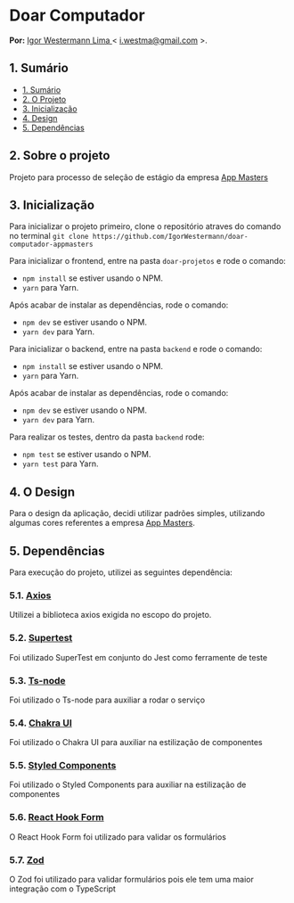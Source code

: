 # Doar Computador

**Por:** [Igor Westermann Lima ](https://github.com/IgorWestermann) < i.westma@gmail.com >. 

## 1. Sumário

- [1. Sumário](#1-sumário)
- [2. O Projeto](#2-sobre-o-projeto)
- [3. Inicialização](#3-inicialização)
- [4. Design](#4-o-design)
- [5. Dependências](#5-dependências)

## 2. Sobre o projeto
Projeto para processo de seleção de estágio da empresa [App Masters](https://appmasters.io/en/)


## 3. Inicialização

Para inicializar o projeto primeiro, clone o repositório atraves do comando no terminal 
`git clone https://github.com/IgorWestermann/doar-computador-appmasters`

Para inicializar o frontend, entre na pasta `doar-projetos` e rode o comando:
   - `npm install` se estiver usando o NPM.
   - `yarn` para Yarn.
   
Após acabar de instalar as dependências, rode o comando:
   - `npm dev` se estiver usando o NPM.
   - `yarn dev` para Yarn.

Para inicializar o backend, entre na pasta `backend` e rode o comando:
   - `npm install` se estiver usando o NPM.
   - `yarn` para Yarn.
   
Após acabar de instalar as dependências, rode o comando:
   - `npm dev` se estiver usando o NPM.
   - `yarn dev` para Yarn.

Para realizar os testes, dentro da pasta `backend` rode:
   - `npm test` se estiver usando o NPM.
   - `yarn test` para Yarn.

## 4. O Design

Para o design da aplicação, decidi utilizar padrões simples, utilizando algumas cores referentes a empresa [App Masters](https://appmasters.io/en/).

## 5. Dependências 

Para execução do projeto, utilizei as seguintes dependência: 

### 5.1. [Axios](https://axios-http.com/ptbr/docs/intro)
Utilizei a biblioteca axios exigida no escopo do projeto.
### 5.2. [Supertest](https://www.npmjs.com/package/supertest)
Foi utilizado SuperTest em conjunto do Jest como ferramente de teste
### 5.3. [Ts-node](https://www.npmjs.com/package/ts-node#overview)
Foi utilizado o Ts-node para auxiliar a rodar o serviço
### 5.4. [Chakra UI](https://chakra-ui.com/)
Foi utilizado o Chakra UI para auxiliar na estilização de componentes
### 5.5. [Styled Components](https://styled-components.com/)
Foi utilizado o Styled Components para auxiliar na estilização de componentes
### 5.6. [React Hook Form](https://react-hook-form.com/)
O React Hook Form foi utilizado para validar os formulários 
### 5.7. [Zod](https://zod.dev/)
O Zod foi utilizado para validar formulários pois ele tem uma maior integração com o TypeScript


